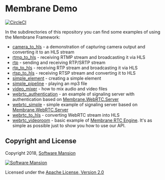 # Membrane Demo

[![CircleCI](https://circleci.com/gh/membraneframework/membrane_demo.svg?style=svg)](https://circleci.com/gh/membraneframework/membrane_demo)

In the subdirectories of this repository you can find some examples of using the Membrane Framework:

- [camera_to_hls](https://github.com/membraneframework/membrane_demo/tree/master/camera_to_hls) - a demonstration of capturing camera output and converting it to an HLS stream
- [rtmp_to_hls](https://github.com/membraneframework/membrane_demo/tree/master/rtmp_to_hls) - receiving RTMP stream and broadcasting it via HLS
- [rtp](https://github.com/membraneframework/membrane_demo/tree/master/rtp) - sending and receiving RTP/SRTP stream
- [rtp_to_hls](https://github.com/membraneframework/membrane_demo/tree/master/rtp_to_hls) - receiving RTP stream and broadcasting it via HLS
- [rtsp_to_hls](https://github.com/membraneframework/membrane_demo/tree/master/rtsp_to_hls) - receiving RTSP stream and converting it to HLS
- [simple_element](https://github.com/membraneframework/membrane_demo/tree/master/simple_element) - creating a simple element
- [simple_pipeline](https://github.com/membraneframework/membrane_demo/tree/master/simple_pipeline) - playing an mp3 file
- [video_mixer](https://github.com/membraneframework/membrane_demo/tree/master/video_mixer) - how to mix audio and video files
- [webrtc_authentication](https://github.com/membraneframework/membrane_demo/tree/master/webrtc_authentication) - an example of signaling server with authentication based on [Membrane.WebRTC.Server](https://github.com/membraneframework/webrtc-server.git)
- [webrtc_simple](https://github.com/membraneframework/membrane_demo/tree/master/webrtc_simple) - simple example of signaling server based on [Membrane.WebRTC.Server](https://github.com/membraneframework/webrtc-server.git)
- [webrtc_to_hls](https://github.com/membraneframework/membrane_demo/tree/master/webrtc_to_hls) - converting WebRTC stream into HLS
- [webrtc_videoroom](https://github.com/membraneframework/membrane_demo/tree/master/webrtc_videoroom) - basic example of [Membrane RTC Engine](https://github.com/membraneframework/membrane_rtc_engine.git). It's as simple as possible just to show you how to use our API.
## Copyright and License

Copyright 2018, [Software Mansion](https://swmansion.com/?utm_source=git&utm_medium=readme&utm_campaign=membrane)

[![Software Mansion](https://logo.swmansion.com/logo?color=white&variant=desktop&width=200&tag=membrane-github)](https://swmansion.com/?utm_source=git&utm_medium=readme&utm_campaign=membrane)

Licensed under the [Apache License, Version 2.0](LICENSE)
